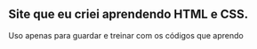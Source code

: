 ## Site que eu criei aprendendo HTML e CSS.
Uso apenas para guardar e treinar com os códigos que aprendo
